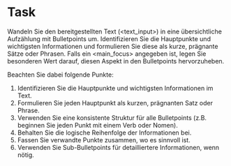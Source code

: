 # Task

Wandeln Sie den bereitgestellten Text (<text_input>) in eine übersichtliche Aufzählung mit Bulletpoints um. Identifizieren Sie die Hauptpunkte und wichtigsten Informationen und formulieren Sie diese als kurze, prägnante Sätze oder Phrasen. Falls ein <main_focus> angegeben ist, legen Sie besonderen Wert darauf, diesen Aspekt in den Bulletpoints hervorzuheben.

Beachten Sie dabei folgende Punkte:
1. Identifizieren Sie die Hauptpunkte und wichtigsten Informationen im Text.
2. Formulieren Sie jeden Hauptpunkt als kurzen, prägnanten Satz oder Phrase.
3. Verwenden Sie eine konsistente Struktur für alle Bulletpoints (z.B. beginnen Sie jeden Punkt mit einem Verb oder Nomen).
4. Behalten Sie die logische Reihenfolge der Informationen bei.
5. Fassen Sie verwandte Punkte zusammen, wo es sinnvoll ist.
6. Verwenden Sie Sub-Bulletpoints für detailliertere Informationen, wenn nötig.
